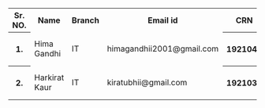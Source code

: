 <table style="width:100%">
  <tr>
     <th>Sr. NO.</th>  
    <th>Name</th>
    <th>Branch</th> 
    <th>Email id</th>
      <th>CRN</th>
      <th>Area of Interest</th>
      <th>Link of git repository</th> 
      
  </tr>
  <tr>
    <th>1.</th>
    <td>Hima Gandhi</td>
    <td>IT</td>
    <td>himagandhii2001@gmail.com</td>
  <th>1921041</th>
  <th>Programming and ethical hacking</th>
  <th>https://github.com/himagandhii</th>
  
  </tr>
  <tr>
    <th>2.</th>
    <td>Harkirat Kaur</td>
    <td>IT</td>
    <td>kiratubhii@gmail.com</td>
  <th>1921036</th>
  <th>Programming and ethical hacking</th>
  <th>https://github.com/kiratubhi</th>
  
  </tr>
  
  <tr>
  </table>
